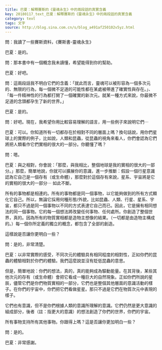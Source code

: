 ```yaml
---
title: 巴夏：解釋賽斯的《靈魂永生》中的兩段話的真實含義
key: 20180117_text_巴夏：解釋賽斯的《靈魂永生》中的兩段話的真實含義
category: text
tags: 文字
source: http://blog.sina.com.cn/s/blog_a491af250102v5yz.html
---
```


問：我讀了一些賽斯資料，《賽斯書-靈魂永生》

巴夏：是的。

問：那本書中有一個概念我未讀懂，希望能得到你的幫助。

巴夏：好吧。

問：這兩段話我不明白它們的含義：「就此而言，靈魂可以被形容為一個多次元的、無限的行為，每一個微不足道的可能性都在某處被帶進了確實性與存在。」、「每一件精神性的行為都打開了一個確實的新次元。就某一種方式來說，你最微不足道的念頭都孕生了新的世界。」

巴夏：是的。

問：好吧。現在，我希望你用比較容易理解的語言，用一些例子來說明它們⋯

巴夏：可以。你知道所有一切都存在於相對不同的層面上嗎？換句話說，用你們星球上的實際的例子，比如說，人類和昆蟲，從昆蟲的視角來看人，你們會認為它們將把人類看作它們實相的很大的一部分。你聽懂了嗎？

問：嗯。

巴夏：與之相對，你會說：「那麼，與我相比，整個地球是我的實相的很大的一部分。」那麼，簡單地說，你就可以擴展你的意識，進一步推斷：假設一個行星意識認為它自己是一個存有（或生命體），那麼對於這個存有來說，星系、宇宙將是它的實相的很大的一部分⋯ 如此不斷。

所有的事物都是相連的。所有的事物都是同一個事物，以它能夠做到的所有方式顯化它自己。所以，無論它採用何種形態/外貌，比如昆蟲、人類、行星、星系、宇宙，都只不過是同一個事物以不同的方式表達它自己而已。因此，它是擁有相同想法的同一個事物。它的每一個想法將改變任何事物、任何處所。你創造了整個世界，真的。因為所有的物質實相都是造物主想像的結果。（一切都是由造物主構成的。）每一個你所定義的獨立的概念，都包含了全部的創造。

這樣說是否讓你更明白一些？

問：是的，非常清楚。

巴夏：以非常實際的感受，不同次元的體驗具有相同程度的相對性，正如你們的昆蟲的體驗相對於你們的體驗。我們這麼說並沒有貶低昆蟲的意思。

但是，簡單地說：你們的想法，真的，真的能夠成為驅動能量。在其背後，某些其他次元的存有（或生命體）會把它看成一種巨大的自然現象。正如你們所說的星辰，儘管它們是你們物質實相的一部分，它們也是整個其他層面的意識活動的樣子。在你們的宇宙中，你們把它們看做星星。那只不過是它們在物質次元中表現的樣子。

它們也有意識，但不是你們根據人類的意識所理解的意識。它們仍然是更大意識的組成部分，後者（註：指更大的意識）的想法創造了你們的世界，你們的宇宙。

所有事物支持所有其他事物。你跟得上嗎？這是否讓你更加明白一些？

問：是的。

巴夏：非常感謝。
